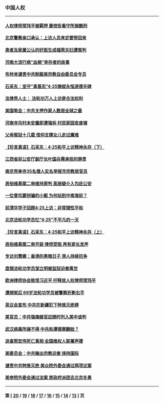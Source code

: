 ### 中国人权
---
#### [人权律师常玮平被羁押 妻控告看守所施酷刑](../../pages/ncid278/n12915011.md) 
#### [北京警察亲口承认：上访人员肯定要带回来](../../pages/ncid278/n12922982.md) 
#### [患者及家属公认的好医生成福荣夫妇遭冤判](../../pages/ncid278/n12840928.md) 
#### [河南大流行病“血祸”幸存者的故事](../../pages/ncid278/n12841040.md) 
#### [布林肯谴责中共制裁美宗教自由委员会专员](../../pages/ncid278/n12840404.md) 
#### [石采东：坚守“真善忍”4·25铸就永恒道德丰碑](../../pages/ncid278/n12901884.md) 
#### [法律界人士： 法轮功万人上访是合法权利](../../pages/ncid278/n12902232.md) 
#### [美国笔会：中共关押作家人数居全球之最](../../pages/ncid278/n12901918.md) 
#### [河南寺沟村未安置即遭强拆 村民家园变废墟](../../pages/ncid278/n12901579.md) 
#### [父母冤狱十几载 信仰支撑女儿走过魔难](../../pages/ncid278/n12901431.md) 
#### [【珍言真语】石采东：4·25和平上访精神永存（下）](../../pages/ncid278/n12900660.md) 
#### [江西省前公安厅副厅长叶国兵需承担的罪责](../../pages/ncid278/n12900366.md) 
#### [南京兜率寺35名僧人实名举报市宗教局官员](../../pages/ncid278/n12901073.md) 
#### [恶俗维基案二审维持原判 高层疑介入包庇公安](../../pages/ncid278/n12901236.md) 
#### [一位曾坑蒙拐骗的小贩 为何站到中南海前？](../../pages/ncid278/n12900216.md) 
#### [前清华学子回顾4·25上访：非常理性平和](../../pages/ncid278/n12899661.md) 
#### [北京法轮功学员忆“4·25”不平凡的一天](../../pages/ncid278/n12900181.md) 
#### [【珍言真语】石采东：4·25和平上访精神永存（上）](../../pages/ncid278/n12899418.md) 
#### [恶俗维基案二审开庭 律师受阻 再有家长发声](../../pages/ncid278/n12899102.md) 
#### [专访刘慧卿：香港的黑暗日子 港人持续抗争](../../pages/ncid278/n12898828.md) 
#### [盘锦法轮功学员邹立明被监狱迫害离世](../../pages/ncid278/n12897749.md) 
#### [欧洲律师协会致信习近平 吁释放人权律师常玮平](../../pages/ncid278/n12898769.md) 
#### [遭绑架后 69岁法轮功学员被警察折断右手](../../pages/ncid278/n12898245.md) 
#### [英议会宣布 中共在新疆犯下种族灭绝罪](../../pages/ncid278/n12898674.md) 
#### [美官员：中共强摘器官应随时列入美中谈判](../../pages/ncid278/n12897598.md) 
#### [武汉病毒所碰不得 中共和谭德塞翻脸？](../../pages/ncid278/n12898172.md) 
#### [追查郭宏伟死亡真相 全国维权人联署声援](../../pages/ncid278/n12897860.md) 
#### [美委员会：中共输出宗教迫害 挟持国际](../../pages/ncid278/n12897485.md) 
#### [谴责中共种族灭绝 美众院外委会通过两项议案](../../pages/ncid278/n12896720.md) 
#### [美参院外委会通过法案 禁政府派团去北京冬奥](../../pages/ncid278/n12896380.md) 

---
#### 第 [ [20](./20.md) / [19](./19.md) / [18](./18.md) / [17](./17.md) / [16](./16.md) / [15](./15.md) / [14](./14.md) / [13](./13.md) ] 页
